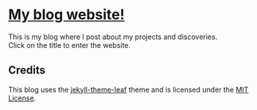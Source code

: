 # [My blog website!](https://danielectra.github.io/blog)  

This is my blog where I post about my projects and discoveries.  
Click on the title to enter the website.  

## Credits  

This blog uses the [jekyll-theme-leaf](https://github.com/supun-io/jekyll-theme-leaf "The jekyll-theme-leaf theme") theme and is licensed under the [MIT License](https://opensource.org/licenses/MIT).  
  
